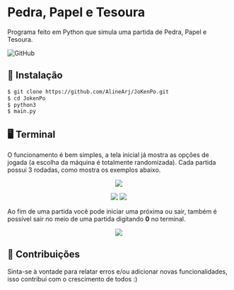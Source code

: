 # Pedra, Papel e Tesoura

Programa feito em Python que simula uma partida de Pedra, Papel e Tesoura. 

![GitHub](https://img.shields.io/github/license/AlineArj/JoKenPo)


## 👾 Instalação
```bash
$ git clone https://github.com/AlineArj/JoKenPo.git
$ cd JokenPo
$ python3 
$ main.py
```

## 🖥 Terminal 
O funcionamento é bem simples, a tela inicial já mostra as opções de jogada (a escolha da máquina é totalmente randomizada). Cada partida possui 3 rodadas, como mostra os exemplos abaixo.
 
 <p align="center">
  <img src="https://raw.github.com/AlineArj/JoKenPo/main/imagens/menu.png" />
</p>

 <p align="center">
  <img src="https://raw.github.com/AlineArj/JoKenPo/main/imagens/saida2.png" />
  <img src="https://raw.github.com/AlineArj/JoKenPo/main/imagens/saida1.png" />
</p>

Ao fim de uma partida você pode iniciar uma próxima ou sair, também é possível sair no meio de uma partida digitando __0__  no terminal.

 <p align="center">
  <img src="https://raw.github.com/AlineArj/JoKenPo/main/imagens/reiniciar.png" />
</p>

## 🤝 Contribuições
Sinta-se à vontade para relatar erros e/ou adicionar novas funcionalidades, isso contribui com o crescimento de todos :)
